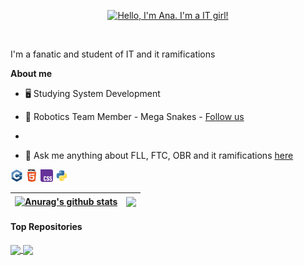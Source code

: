 <p align="center"><a href="https://AnaLuiza3250.github.io"><img width="80%" alt="Hello, I'm Ana. I'm a IT girl!" src="./assets/gh-readme-header.png" /></a></p>

<br />

I'm a fanatic and student of IT and it ramifications

**About me**

- 🖥️ Studying System Development

- 🐍 Robotics Team Member - Mega Snakes - [Follow us](https://www.instagram.com/megasnakes_ftc/)

- 

- 💬 Ask me anything about FLL, FTC, OBR and it ramifications [here]()

<code><img height="20" alt="cpp" src="https://raw.githubusercontent.com/github/explore/6c6508f5c4f9d6c0a6f8b7c4f3b6f9e3f3c3f3f3/topics/cpp/cpp.png"></code>
<code><img height="20" alt="html" src="https://raw.githubusercontent.com/github/explore/6c6508f5c4f9d6c0a6f8b7c4f3b6f9e3f3c3f3f3/topics/html/html.png"></code>
<code><img height="20" alt="css" src="https://raw.githubusercontent.com/github/explore/6c6508f5c4f9d6c0a6f8b7c4f3b6f9e3f3c3f3f3/topics/css/css.png"></code>
<code><img height="20" alt="python" src="https://raw.githubusercontent.com/github/explore/6c6508f5c4f9d6c0a6f8b7c4f3b6f9e3f3c3f3f3/topics/python/python.png"></code>


| <a href="https://github.com/anuraghazra/github-readme-stats"><img align="center" src="https://github-readme-stats.vercel.app/api?username=anuraghazra&show_icons=true&include_all_commits=true&theme=buefy&hide_border=true" alt="Anurag's github stats" /></a> | <a href="https://github.com/anuraghazra/github-readme-stats"><img align="center" src="https://github-readme-stats.vercel.app/api/top-langs/?username=anuraghazra&layout=compact&theme=buefy&hide_border=true" /></a> |
| ------------- | ------------- |

#### Top Repositories


<a href="https://github.com/anuraghazra/github-readme-stats">
  <img align="center" src="https://github-readme-stats.vercel.app/api/pin/?username=anuraghazra&repo=github-readme-stats&theme=buefy" />
</a>
<a href="https://github.com/anuraghazra/anuraghazra.github.io">
  <img align="center" src="https://github-readme-stats.vercel.app/api/pin/?username=anuraghazra&repo=anuraghazra.github.io&theme=buefy" />
</a>

<br />
<br />
